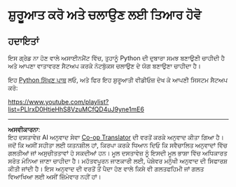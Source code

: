 <!--
CO_OP_TRANSLATOR_METADATA:
{
  "original_hash": "4c4698044bb8af52cfb6388a4ee0e53b",
  "translation_date": "2025-08-29T17:41:44+00:00",
  "source_file": "1-Introduction/1-intro-to-ML/assignment.md",
  "language_code": "pa"
}
-->
# ਸ਼ੁਰੂਆਤ ਕਰੋ ਅਤੇ ਚਲਾਉਣ ਲਈ ਤਿਆਰ ਹੋਵੋ

## ਹਦਾਇਤਾਂ

ਇਸ ਗ੍ਰੇਡ ਨਾ ਹੋਣ ਵਾਲੇ ਅਸਾਈਨਮੈਂਟ ਵਿੱਚ, ਤੁਹਾਨੂੰ Python ਦੀ ਦੁਬਾਰਾ ਸਮਝ ਬਣਾਉਣੀ ਚਾਹੀਦੀ ਹੈ ਅਤੇ ਆਪਣਾ ਵਾਤਾਵਰਣ ਸੈਟਅਪ ਕਰਕੇ ਨੋਟਬੁੱਕਸ ਚਲਾਉਣ ਦੇ ਯੋਗ ਬਣਾਉਣਾ ਚਾਹੀਦਾ ਹੈ।

ਇਹ [Python ਸਿੱਖਣ ਪਾਥ](https://docs.microsoft.com/learn/paths/python-language/?WT.mc_id=academic-77952-leestott) ਲਓ, ਅਤੇ ਫਿਰ ਇਹ ਸ਼ੁਰੂਆਤੀ ਵੀਡੀਓਜ਼ ਦੇਖ ਕੇ ਆਪਣੀ ਸਿਸਟਮ ਸੈਟਅਪ ਕਰੋ:

https://www.youtube.com/playlist?list=PLlrxD0HtieHhS8VzuMCfQD4uJ9yne1mE6

---

**ਅਸਵੀਕਾਰਨਾ**:  
ਇਹ ਦਸਤਾਵੇਜ਼ AI ਅਨੁਵਾਦ ਸੇਵਾ [Co-op Translator](https://github.com/Azure/co-op-translator) ਦੀ ਵਰਤੋਂ ਕਰਕੇ ਅਨੁਵਾਦ ਕੀਤਾ ਗਿਆ ਹੈ। ਜਦੋਂ ਕਿ ਅਸੀਂ ਸਹੀਤਾ ਲਈ ਯਤਨਸ਼ੀਲ ਹਾਂ, ਕਿਰਪਾ ਕਰਕੇ ਧਿਆਨ ਦਿਓ ਕਿ ਸਵੈਚਾਲਿਤ ਅਨੁਵਾਦਾਂ ਵਿੱਚ ਗਲਤੀਆਂ ਜਾਂ ਅਸੁਚੀਤਤਾਵਾਂ ਹੋ ਸਕਦੀਆਂ ਹਨ। ਮੂਲ ਦਸਤਾਵੇਜ਼ ਨੂੰ ਇਸਦੀ ਮੂਲ ਭਾਸ਼ਾ ਵਿੱਚ ਅਧਿਕਾਰਤ ਸਰੋਤ ਮੰਨਿਆ ਜਾਣਾ ਚਾਹੀਦਾ ਹੈ। ਮਹੱਤਵਪੂਰਨ ਜਾਣਕਾਰੀ ਲਈ, ਪੇਸ਼ੇਵਰ ਮਨੁੱਖੀ ਅਨੁਵਾਦ ਦੀ ਸਿਫਾਰਸ਼ ਕੀਤੀ ਜਾਂਦੀ ਹੈ। ਇਸ ਅਨੁਵਾਦ ਦੀ ਵਰਤੋਂ ਤੋਂ ਪੈਦਾ ਹੋਣ ਵਾਲੇ ਕਿਸੇ ਵੀ ਗਲਤਫਹਿਮੀ ਜਾਂ ਗਲਤ ਵਿਆਖਿਆ ਲਈ ਅਸੀਂ ਜ਼ਿੰਮੇਵਾਰ ਨਹੀਂ ਹਾਂ।